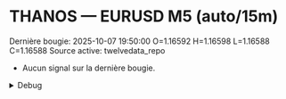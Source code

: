 # THANOS — EURUSD M5 (auto/15m)
Dernière bougie: 2025-10-07 19:50:00  O=1.16592  H=1.16598  L=1.16588  C=1.16588
Source active: twelvedata_repo

- Aucun signal sur la dernière bougie.

<details><summary>Debug</summary>

- TD_API_KEY manquant.

</details>